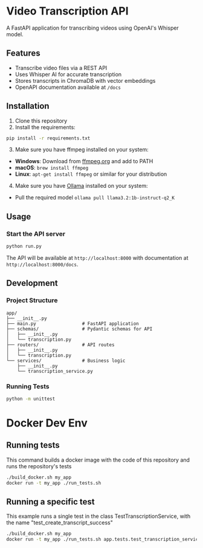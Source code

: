 # Video Transcription API

A FastAPI application for transcribing videos using OpenAI's Whisper model.

## Features

- Transcribe video files via a REST API
- Uses Whisper AI for accurate transcription
- Stores transcripts in ChromaDB with vector embeddings
- OpenAPI documentation available at `/docs`

## Installation

1. Clone this repository
2. Install the requirements:

```bash
pip install -r requirements.txt
```

3. Make sure you have ffmpeg installed on your system:

- **Windows**: Download from [ffmpeg.org](https://ffmpeg.org/download.html) and add to PATH
- **macOS**: `brew install ffmpeg`
- **Linux**: `apt-get install ffmpeg` or similar for your distribution

4. Make sure you have [Ollama](https://ollama.com/download) installed on your system:
- Pull the required model `ollama pull llama3.2:1b-instruct-q2_K`

## Usage

### Start the API server

```bash
python run.py
```

The API will be available at `http://localhost:8000` with documentation at `http://localhost:8000/docs`.

## Development

### Project Structure

```
app/
├── __init__.py
├── main.py                 # FastAPI application
├── schemas/                # Pydantic schemas for API
│   ├── __init__.py
│   └── transcription.py
├── routers/                # API routes
│   ├── __init__.py
│   └── transcription.py
└── services/               # Business logic
    ├── __init__.py
    └── transcription_service.py
```

### Running Tests

```bash
python -m unittest
```

# Docker Dev Env

## Running tests

This command builds a docker image with the code of this repository and runs the repository's tests

```sh
./build_docker.sh my_app
docker run -t my_app ./run_tests.sh
```

## Running a specific test

This example runs a single test in the class TestTranscriptionService, with the name "test_create_transcript_success"

```sh
./build_docker.sh my_app
docker run -t my_app ./run_tests.sh app.tests.test_transcription_service.TestTranscriptionService.test_create_transcript_success
```